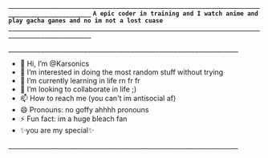 




**`_____________________________________________________________________________________________`**
**`A epic coder in training and I watch anime and play gacha ganes and no im not a lost cuase`**
**`_____________________________________________________________________________________________`**


**`________________________________________________________________`**
- 👋 Hi, I’m @Karsonics
- 👀 I’m interested in doing the most random stuff without trying 
- 🌱 I’m currently learning in life rn fr fr 
- 💞️ I’m looking to collaborate in life ;)
- 📫 How to reach me (you can't im antisocial af)
- 😄 Pronouns: no goffy ahhhh pronouns
- ⚡ Fun fact: im a huge bleach fan 
- ✨you are my special✨
<!---
Karsonics/Karsonics is a ✨ special ✨ repository because its `README.md` (this file) appears on your GitHub profile.
You can click the Preview link to take a look at your changes.
--->
**`________________________________________________________________`**
